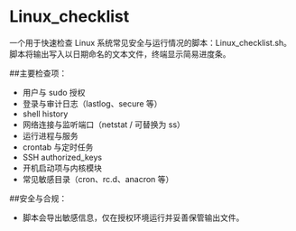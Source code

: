 # Linux_checklist

一个用于快速检查 Linux 系统常见安全与运行情况的脚本：Linux_checklist.sh。脚本将输出写入以日期命名的文本文件，终端显示简易进度条。

##主要检查项：
- 用户与 sudo 授权
- 登录与审计日志（lastlog、secure 等）
- shell history
- 网络连接与监听端口（netstat / 可替换为 ss）
- 运行进程与服务
- crontab 与定时任务
- SSH authorized_keys
- 开机启动项与内核模块
- 常见敏感目录（cron、rc.d、anacron 等）

##安全与合规：
- 脚本会导出敏感信息，仅在授权环境运行并妥善保管输出文件。
